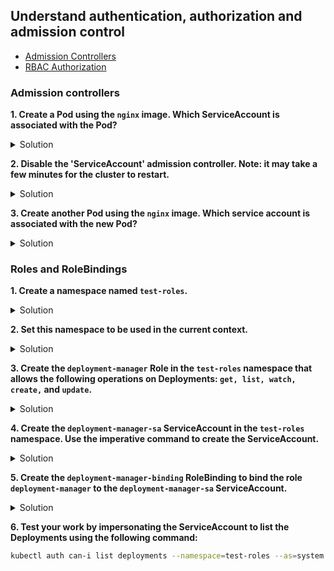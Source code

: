 ## Understand authentication, authorization and admission control

* [Admission Controllers](https://kubernetes.io/docs/reference/access-authn-authz/admission-controllers/ "Admission Controllers")
* [RBAC Authorization](https://kubernetes.io/docs/reference/access-authn-authz/rbac/ "RBAC Authorization")

### Admission controllers

**1. Create a Pod using the <code>nginx</code> image. Which ServiceAccount is associated with the Pod?**

<details><summary>Solution</summary>

<p>

```bash
kubectl run nginx --image=nginx
kubectl describe pod nginx | grep -i "Service Account" #should display 'default'
```

</p>
</details>



**2. Disable the 'ServiceAccount' admission controller. Note: it may take a few minutes for the cluster to restart.**

<details><summary>Solution</summary>

<p>

Open etc/kubernetes/manifests/kube-apiserver.yaml and add the following line to the list of commands: </br>
```bash
--disable-admission-plugins=ServiceAccount 
```
Save the file and wait for the cluster to restart

</p>
</details>



**3. Create another Pod using the <code>nginx</code> image. Which service account is associated with the new Pod?**

<details><summary>Solution</summary>

<p>

```bash
kubectl run nginx2 --image=nginx
kubectl describe pod nginx2 | grep -i "Service Account" #should return nothing
```

</p>
</details>



### Roles and RoleBindings

**1. Create a namespace named <code>test-roles</code>.**

<details><summary>Solution</summary>

<p>

```bash
kubectl create ns test-roles
kubectl get ns
```

</p>
</details>



**2.	Set this namespace to be used in the current context.**

<details><summary>Solution</summary>

<p>

```bash
kubectl config set-context --current --namespace=test-roles
```

</p>
</details>



**3.	Create the <code>deployment-manager</code> Role in the <code>test-roles</code> namespace  that allows the following operations on Deployments: <code>get, list, watch, create,</code> and <code>update</code>.**

<details><summary>Solution</summary>

<p>

deployment-manager-role.yaml

```YAML
apiVersion: rbac.authorization.k8s.io/v1
kind: Role
metadata:
  namespace: test-roles
  name: deployment-manager
rules:
- apiGroups: ["apps"]
  resources: ["deployments"]
  verbs: ["get", "list", "watch", "create", "update"]
```
```bash
kubectl apply -f deployment-manager-role.yaml
kubectl get roles
```
</p>
</details>



**4.	Create the <code>deployment-manager-sa</code> ServiceAccount in the <code>test-roles</code> namespace. Use the imperative command to create the ServiceAccount.**

<details><summary>Solution</summary>

<p>

```bash
kubectl create sa deployment-manager-sa
kubectl get sa
```

</p>
</details>



**5.	Create the <code>deployment-manager-binding</code> RoleBinding to bind the role <code>deployment-manager</code> to the <code>deployment-manager-sa</code> ServiceAccount.**

<details><summary>Solution</summary>

<p>
deployment-manager-binding.yaml

```YAML
apiVersion: rbac.authorization.k8s.io/v1
kind: RoleBinding
metadata:
  name: deployment-manager-binding
  namespace: test-roles
subjects:
- kind: ServiceAccount
  name: deployment-manager-sa
  namespace: test-roles
roleRef:
  kind: Role
  name: deployment-manager
  apiGroup: rbac.authorization.k8s.io
```
```bash
kubectl apply -f deployment-manager-binding.yaml
kubectl get rolebindings
```
</p>
</details>



**6.	Test your work by impersonating the ServiceAccount to list the Deployments using the following command:**

```bash
kubectl auth can-i list deployments --namespace=test-roles --as=system:serviceaccount:test-roles:deployment-manager-sa #should display 'yes'
```